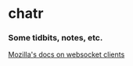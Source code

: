 # chatr

### Some tidbits, notes, etc.

[Mozilla's docs on websocket clients](https://developer.mozilla.org/en-US/docs/Web/API/WebSockets_API/Writing_WebSocket_client_applications)


